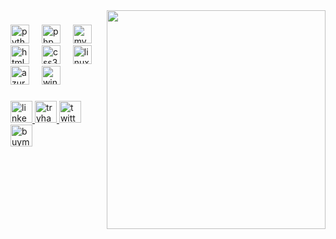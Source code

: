 <img align="right" height="350" src="https://i.imgflip.com/1aj7h4.jpg"  />

###

<div align="left">
  <a href="https://python.org"><img src="https://skillicons.dev/icons?i=py" height="30" alt="python logo"  /></a>
  <img width="12" />
  <a href="https://php.net"><img src="https://skillicons.dev/icons?i=php" height="30" alt="php logo"  /></a>
  <img width="12" />
  <a href="https://mysql.com"><img src="https://skillicons.dev/icons?i=mysql" height="30" alt="mysql logo"  /></a>
  <img width="12" />
  <a href="https://developer.mozilla.org/en-US/docs/Glossary/HTML5"><img src="https://skillicons.dev/icons?i=html" height="30" alt="html5 logo"  /></a>
  <img width="12" />
  <a href="https://w3.org/TR/CSS/#css"><img src="https://skillicons.dev/icons?i=css" height="30" alt="css3 logo"  /></a>
  <img width="12" />
  <a href="https://linux.net"><img src="https://skillicons.dev/icons?i=linux" height="30" alt="linux logo"  /></a>
  <img width="12" />
  <a href="https://azure.microsoft.com"><img src="https://skillicons.dev/icons?i=azure" height="30" alt="azure logo"  /></a>
  <img width="12" />
  <a href="https://microsoft.com/windows"><img src="https://cdn.jsdelivr.net/gh/devicons/devicon/icons/windows8/windows8-original.svg" height="30" alt="windows8 logo"  /></a>
</div>

###

<div align="left">
  <a href="https://www.linkedin.com/in/myasincavdar/" target="_blank">
    <img src="https://img.shields.io/static/v1?message=LinkedIn&logo=linkedin&label=&color=0077B5&logoColor=white&labelColor=&style=for-the-badge" height="35" alt="linkedin logo"  />
  </a>
  <a href="https://tryhackme.com/p/myasincavdar" target="_blank">
    <img src="https://img.shields.io/static/v1?message=TryHackMe&logo=tryhackme&label=&color=88cc14&logoColor=white&labelColor=&style=for-the-badge" height="35" alt="tryhackme logo"  />
  </a>
  <a href="https://x.com/myasincavdar" target="_blank">
    <img src="https://img.shields.io/static/v1?message=Twitter&logo=twitter&label=&color=1DA1F2&logoColor=white&labelColor=&style=for-the-badge" height="35" alt="twitter logo"  />
  </a>
  <br/>
  <a href="https://www.buymeacoffee.com/myasincavdar" target="_blank">
    <img src="https://img.shields.io/static/v1?message=Buy Me A Coffe&logo=buy-me-a-coffee&label=&color=ffdd00&logoColor=black&labelColor=&style=for-the-badge" height="35" alt="buymeacoffe logo"  />
  </a>
</div>

###
